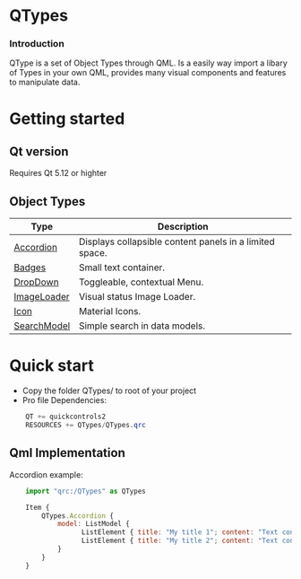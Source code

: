 # QTypes
### Introduction
QType is a set of Object Types through QML.
Is a easily way import a libary of Types in your own QML, provides many visual
components and features to manipulate data.

# Getting started

## Qt version
Requires Qt 5.12 or highter

## Object Types

| Type   | Description |
| ------ | ------ |
| [Accordion](https://github.com/RicGuerra/QTypes/tree/master/QTypes/Accordion)            | Displays collapsible content panels in a limited space.
| [Badges](https://github.com/RicGuerra/QTypes/tree/master/QTypes/Badge)                   | Small text container.
| [DropDown](https://github.com/RicGuerra/QTypes/tree/master/QTypes/DropDown)              | Toggleable, contextual Menu.
| [ImageLoader](https://github.com/RicGuerra/QTypes/tree/master/QTypes/ImageLoader)        | Visual status Image Loader.
| [Icon](https://github.com/RicGuerra/QTypes/tree/master/QTypes/Icon)                      | Material Icons.
| [SearchModel](https://github.com/RicGuerra/QTypes/tree/master/QTypes/SearchModel)        | Simple search in data models.


Quick start
=====

 - Copy the folder QTypes/ to root of your project
 - Pro file Dependencies:
```c#
    QT += quickcontrols2
    RESOURCES += QTypes/QTypes.qrc
```

## Qml Implementation

Accordion example:

```js
    import "qrc:/QTypes" as QTypes

    Item {
        QTypes.Accordion {
            model: ListModel {
                  ListElement { title: "My title 1"; content: "Text content 1" }
                  ListElement { title: "My title 2"; content: "Text content 2" }
            }
        }
    }
```

